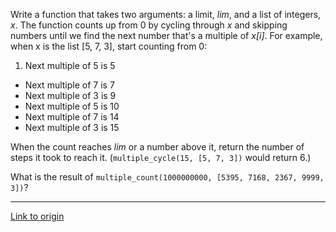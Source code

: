 Write a function that takes two arguments: a limit, *lim*, and a list of integers, *x*. The function counts up from 0 by cycling through *x* and skipping numbers until we find the next number that's a multiple of *x[i]*. For example, when x is the list [5, 7, 3], start counting from 0:

1. Next multiple of 5 is 5
* Next multiple of 7 is 7
* Next multiple of 3 is 9
* Next multiple of 5 is 10
* Next multiple of 7 is 14
* Next multiple of 3 is 15

When the count reaches *lim* or a number above it, return the number of steps it took to reach it. (`multiple_cycle(15, [5, 7, 3])` would return 6.)

What is the result of `multiple_count(1000000000, [5395, 7168, 2367, 9999, 3])`?

---

[Link to origin](https://www.reddit.com/r/dailyprogrammer/zx98u)